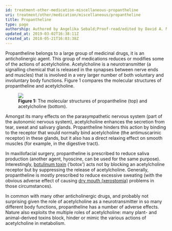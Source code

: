 ```yaml
---
id: treatment-other-medication-miscellaneous-propantheline
uri: treatment/other/medication/miscellaneous/propantheline
title: Propantheline
type: page
authorship: Authored by Angelika Sebald;Proof-read/edited by David A. Mitchell
updated_at: 2019-03-02T16:38:11Z
created_at: 2018-05-21T16:03:38Z
---
```


<p>Propantheline belongs to a large group of medicinal drugs, it
    is an anticholinergic agent. This group of medications reduces
    or modifies some of the actions of acetylcholine. Acetylcholine
    is a neurotransmitter (a signalling chemical that is released
    in the synapses between nerve ends and muscles) that is involved
    in a very larger number of both voluntary and involuntary
    body functions. Figure 1 compares the molecular structures
    of propantheline and acetylcholine.</p>
<figure><img src="/treatment-other-medication-miscellaneous-propantheline-figure1.png">
    <figcaption><strong>Figure 1:</strong> The molecular structures of propantheline
        (top) and acetylcholine (bottom).</figcaption>
</figure>
<p>Amongst its many effects on the parasympathetic nervous system
    (part of the autonomic nervous system), acetylcholine enhances
    the secretion from tear, sweat and salivary glands. Propantheline
    hinders this action by binding to the receptor that would
    normally bind acetylcholine (the antimuscarinic receptor)
    in these glands, but it also has a direct relaxing effect
    on smooth muscles (for example, in the digestive tract).</p>
<p>In maxillofacial surgery, propantheline is prescribed to reduce
    saliva production (another agent, hyoscine, can be used for
    the same purpose). Interestingly, <a href="/treatment/other/medication/miscellaneous/botulinum">botulinum toxin</a>    (‘botox’) acts not by blocking an acetylcholine receptor
    but by suppressing the release of acetylcholine. Generally,
    propantheline is mostly prescribed to reduce excessive sweating
    (with the obvious adverse effect of causing <a href="/diagnosis/a-z/xerostomia/detailed">dry mouth (xerostomia)</a>    problems in those circumstances).</p>
<p>In common with many other anticholinergic drugs, and probably
    not surprising given the role of acetylcholine as a neurotransmitter
    in so many different body functions, propantheline has a
    number of adverse effects. Nature also exploits the multiple
    roles of acetylcholine: many plant- and animal-derived toxins
    block, hinder or mimic the various actions of acetylcholine
    in metabolism.</p>
